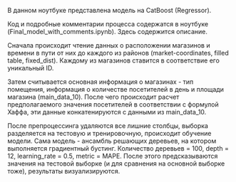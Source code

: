 В данном ноутбуке представлена модель на CatBoost (Regressor).

Код и подробные комментарии процесса содержатся в ноутбуке (Final_model_with_comments.ipynb). Здесь содержится описание.

Сначала происходит чтение данных о расположении магазинов и времени в пути от них до каждого из районов (market-coordinates, filled table, fixed_dist). Каждому из магазинов ставится в соответствие его уникальный ID. 

Затем считывается основная информация о магазинах - тип помещения, информация о количестве посетителей в день и площади магазина (main_data_10). После чего происходит расчет предполагаемого значения посетителей в соответствии с формулой Хаффа, эти данные конкатенируются с данными из main_data_10.


После препроцессинга удаляются все лишние столбцы, выборка разделяется на тестовую и тренировочную, происходит обучение модели. Сама модель - ансамбль решающих деревьев, на котором выполняется градиентный бустинг. Количество деревьев = 100, depth = 12, learning_rate = 0.5, metric = MAPE. После этого предсказываются значения на тестовой выборке (и для сравнения на основной выборке тоже), результаты визуализируются. 
